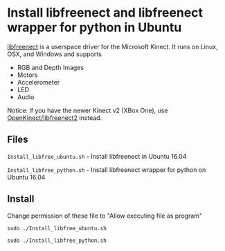 # Install libfreenect and libfreenect wrapper for python in Ubuntu

[libfreenect](https://github.com/OpenKinect/libfreenect) is a userspace driver for the Microsoft Kinect.
It runs on Linux, OSX, and Windows and supports

- RGB and Depth Images
- Motors
- Accelerometer
- LED
- Audio

Notice: If you have the newer Kinect v2 (XBox One), use [OpenKinect/libfreenect2](https://github.com/OpenKinect/libfreenect2) instead.

## Files
```Install_libfree_ubuntu.sh``` - Install libfreenect in Ubuntu 16.04

```Install_libfree_python.sh``` - Install libfreenect wrapper for python on Ubuntu 16.04

## Install

Change permission of these file to "Allow executing file as program"

```sudo ./Install_libfree_ubuntu.sh```

```sudo ./Install_libfree_python.sh```
